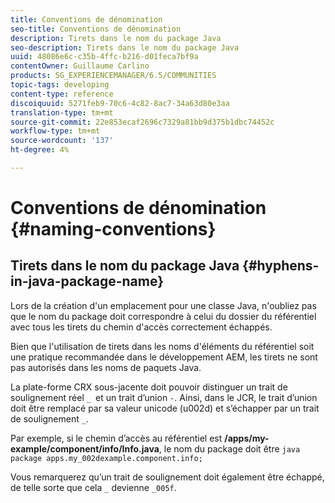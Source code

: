 ```yaml
---
title: Conventions de dénomination
seo-title: Conventions de dénomination
description: Tirets dans le nom du package Java
seo-description: Tirets dans le nom du package Java
uuid: 48086e6c-c35b-4ffc-b216-d01feca7bf9a
contentOwner: Guillaume Carlino
products: SG_EXPERIENCEMANAGER/6.5/COMMUNITIES
topic-tags: developing
content-type: reference
discoiquuid: 5271feb9-70c6-4c82-8ac7-34a63d80e3aa
translation-type: tm+mt
source-git-commit: 22e853ecaf2696c7329a81bb9d375b1dbc74452c
workflow-type: tm+mt
source-wordcount: '137'
ht-degree: 4%

---
```



# Conventions de dénomination {#naming-conventions}

## Tirets dans le nom du package Java {#hyphens-in-java-package-name}

Lors de la création d&#39;un emplacement pour une classe Java, n&#39;oubliez pas que le nom du package doit correspondre à celui du dossier du référentiel avec tous les tirets du chemin d&#39;accès correctement échappés.

Bien que l&#39;utilisation de tirets dans les noms d&#39;éléments du référentiel soit une pratique recommandée dans le développement AEM, les tirets ne sont pas autorisés dans les noms de paquets Java.

La plate-forme CRX sous-jacente doit pouvoir distinguer un trait de soulignement réel `_ `et un trait d’union `-`. Ainsi, dans le JCR, le trait d’union doit être remplacé par sa valeur unicode (u002d) et s’échapper par un trait de soulignement `_`.

Par exemple, si le chemin d’accès au référentiel est **/apps/my-example/component/info/Info.java**, le nom du package doit être `java package apps.my_002dexample.component.info;`

Vous remarquerez qu’un trait de soulignement doit également être échappé, de telle sorte que cela `_` devienne `_005f`.
